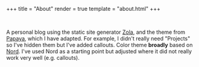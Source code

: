 +++
title = "About"
render = true
template = "about.html"
+++

&nbsp;

A personal blog using the static site generator [Zola](https://www.getzola.org/), and the theme from [Papaya](https://www.getzola.org/themes/papaya/), which I have adapted.  For example, I didn't really need "Projects" so I've hidden them but I've added callouts.  Color theme **broadly** based on [Nord](https://www.nordtheme.com/). I've used Nord as a starting point but adjusted where it did not really work very well (e.g. callouts).